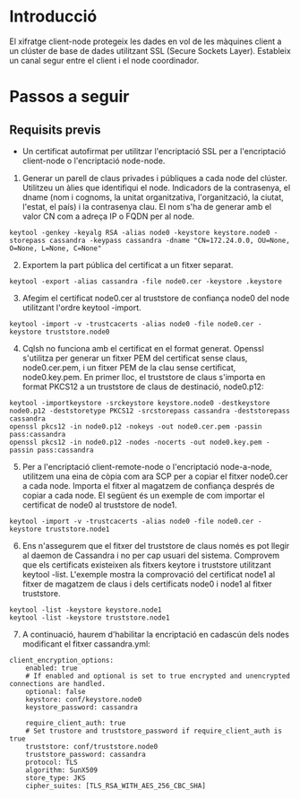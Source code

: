 
# Introducció

El xifratge client-node protegeix les dades en vol de les màquines client a un clúster de base de dades utilitzant SSL (Secure Sockets Layer). Estableix un canal segur entre el client i el node coordinador.

# Passos a seguir
## Requisits previs
-  Un certificat autofirmat per utilitzar l'encriptació SSL per a l'encriptació client-node o l'encriptació node-node.
  
1. Generar un parell de claus privades i públiques a cada node del clúster. Utilitzeu un àlies que identifiqui el node. Indicadors de la contrasenya, el dname (nom i cognoms, la unitat organitzativa, l'organització, la ciutat, l'estat, el país) i la contrasenya clau. El nom s'ha de generar amb el valor CN com a adreça IP o FQDN per al node.
```
keytool -genkey -keyalg RSA -alias node0 -keystore keystore.node0 -storepass cassandra -keypass cassandra -dname "CN=172.24.0.0, OU=None, O=None, L=None, C=None"
```
2. Exportem la part pública del certificat a un fitxer separat.
```
keytool -export -alias cassandra -file node0.cer -keystore .keystore
```
3. Afegim el certificat node0.cer al truststore de confiança node0 del node utilitzant l'ordre keytool -import.
```
keytool -import -v -trustcacerts -alias node0 -file node0.cer -keystore truststore.node0
```
4. Cqlsh no funciona amb el certificat en el format generat. Openssl s'utilitza per generar un fitxer PEM del certificat sense claus, node0.cer.pem, i un fitxer PEM de la clau sense certificat, node0.key.pem.
   En primer lloc, el truststore de claus s'importa en format PKCS12 a un truststore de claus de destinació, node0.p12:
```
keytool -importkeystore -srckeystore keystore.node0 -destkeystore node0.p12 -deststoretype PKCS12 -srcstorepass cassandra -deststorepass cassandra
openssl pkcs12 -in node0.p12 -nokeys -out node0.cer.pem -passin pass:cassandra
openssl pkcs12 -in node0.p12 -nodes -nocerts -out node0.key.pem -passin pass:cassandra
```
5. Per a l'encriptació client-remote-node o l'encriptació node-a-node, utilitzem una eina de còpia com ara SCP per a copiar el fitxer node0.cer a cada node. Importa el fitxer al magatzem de confiança després de copiar a cada node. El següent és un exemple de com importar el certificat de node0 al truststore de node1.
```
keytool -import -v -trustcacerts -alias node0 -file node0.cer -keystore truststore.node1
```
6. Ens n'assegurem que el fitxer del truststore de claus només es pot llegir al daemon de Cassandra i no per cap usuari del sistema.
   Comprovem que els certificats existeixen als fitxers keytore i truststore utilitzant keytool -list. L'exemple mostra la comprovació del certificat node1 al fitxer de magatzem de claus i dels certificats node0 i node1 al fitxer truststore.
```
keytool -list -keystore keystore.node1
keytool -list -keystore truststore.node1
```
7. A continuació, haurem d'habilitar la encriptació en cadascún dels nodes modificant el fitxer cassandra.yml:
```
client_encryption_options:
    enabled: true
    # If enabled and optional is set to true encrypted and unencrypted connections are handled.
    optional: false
    keystore: conf/keystore.node0 
    keystore_password: cassandra
    
    require_client_auth: true
    # Set trustore and truststore_password if require_client_auth is true
    truststore: conf/truststore.node0
    truststore_password: cassandra
    protocol: TLS
    algorithm: SunX509
    store_type: JKS
    cipher_suites: [TLS_RSA_WITH_AES_256_CBC_SHA]
```
